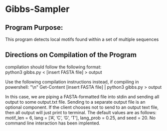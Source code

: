 # Gibbs-Sampler

## Program Purpose:  
This program detects local motifs found within a set of multiple sequences

## Directions on Compilation of the Program
compilation should follow the following format:    
    python3 gibbs.py < [insert FASTA file] > output
    
Use the following compilation instructions instead, if compiling in powershell: "\n"
Get-Content [insert FASTA file] | python3 gibbs.py > output
    
In this case, we are piping a FASTA-formatted file into stdin and sending
all output to some output.txt file. Sending to a separate output file is 
an optional component. If the client chooses not to send to an output text
file, then all output will just print to terminal. The default values are 
as follows: motif_len = 6, lang = [’A’, ’C’, ’G’, ’T’], 
lang_prob = 0.25, and seed = 20. No command line interaction has been 
implented.
